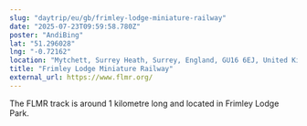 ```yaml
---
slug: "daytrip/eu/gb/frimley-lodge-miniature-railway"
date: "2025-07-23T09:59:58.780Z"
poster: "AndiBing"
lat: "51.296028"
lng: "-0.72162"
location: "Mytchett, Surrey Heath, Surrey, England, GU16 6EJ, United Kingdom"
title: "Frimley Lodge Miniature Railway"
external_url: https://www.flmr.org/
---
```

The FLMR track is around 1 kilometre long and located in Frimley Lodge Park.
 